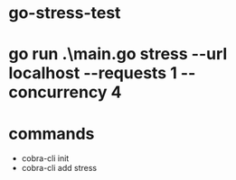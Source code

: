 # go-stress-test

# go run .\main.go stress --url localhost --requests 1 --concurrency 4

# commands
- cobra-cli init
- cobra-cli add stress